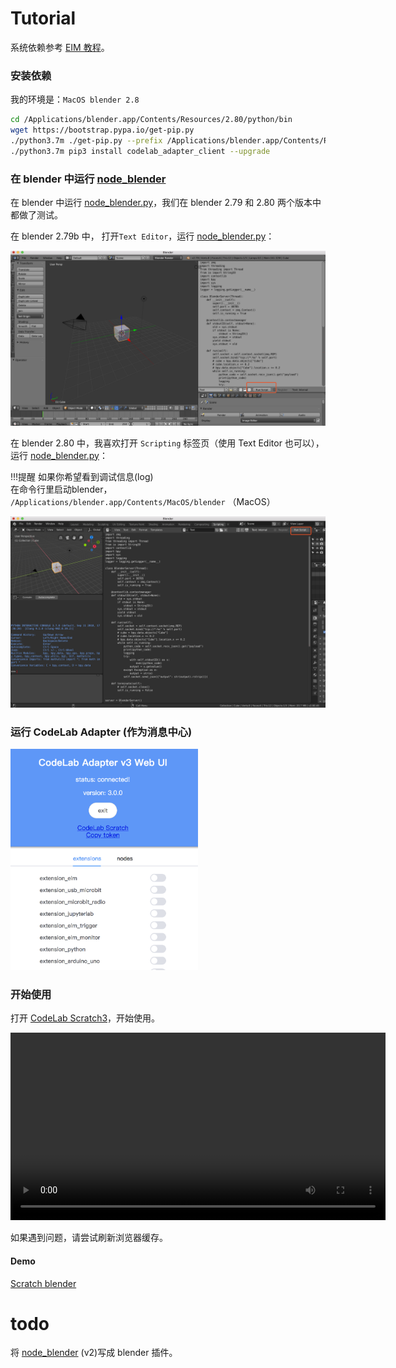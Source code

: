# Tutorial
系统依赖参考 [EIM 教程](/extension_guide/eim/)。

### 安装依赖

我的环境是：`MacOS blender 2.8`

```bash
cd /Applications/blender.app/Contents/Resources/2.80/python/bin
wget https://bootstrap.pypa.io/get-pip.py
./python3.7m ./get-pip.py --prefix /Applications/blender.app/Contents/Resources/2.80/python
./python3.7m pip3 install codelab_adapter_client --upgrade
```

### 在 blender 中运行 [node_blender](https://github.com/CodeLabClub/codelab_adapter_extensions/blob/master/nodes_v3/node_blender.py)

在 blender 中运行 [node_blender.py](https://github.com/CodeLabClub/codelab_adapter_extensions/blob/master/nodes_v3/node_blender.py)，我们在 blender 2.79 和 2.80 两个版本中都做了测试。

在 blender 2.79b 中， 打开`Text Editor`，运行 [node_blender.py](https://github.com/CodeLabClub/codelab_adapter_extensions/blob/master/nodes_v3/node_blender.py)：

![](/img/codelab-blender_7d110f45.png)

在 blender 2.80 中，我喜欢打开 `Scripting` 标签页（使用 Text Editor 也可以），运行 [node_blender.py](https://github.com/CodeLabClub/codelab_adapter_extensions/blob/master/nodes_v3/node_blender.py)：

!!!提醒
    如果你希望看到调试信息(log)  
    在命令行里启动blender， `/Applications/blender.app/Contents/MacOS/blender` （MacOS）


![](/img/codelab-blender_d397ea81.png)


###  运行  CodeLab Adapter (作为消息中心)

<img width="300px" src="../../img/v2/adapter_scratch_style_ui.png"/>


### 开始使用

打开 [CodeLab Scratch3](https://scratch-beta.codelab.club/)，开始使用。

<video width=600px src="/video/blender.mp4" controls="controls"></video>

如果遇到问题，请尝试刷新浏览器缓存。

#### Demo
[Scratch blender](https://scratch-beta.codelab.club?sb3url=https://adapter.codelab.club/sb3/Scratch-blender.sb3)


# todo

将 [node_blender](https://github.com/CodeLabClub/codelab_adapter_extensions/blob/master/nodes_v3/node_blender.py) (v2)写成  blender 插件。
